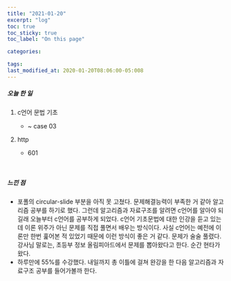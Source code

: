 ```yaml
---
title: "2021-01-20"
excerpt: "log"
toc: true
toc_sticky: true
toc_label: "On this page"

categories:

tags:
last_modified_at: 2020-01-20T08:06:00-05:008
---
```


##### 오늘 한 일

1. c언어 문법 기초

   - ~ case 03

2. http
   - 601

<br />

##### 느낀 점

- 포폴의 circular-slide 부분을 아직 못 고쳤다. 문제해결능력이 부족한 거 같아 알고리즘 공부를 하기로 했다. 그런데 알고리즘과 자료구조를 알려면 c언어를 알아야 되길래 오늘부터 c언어를 공부하게 되었다. c언어 기초문법에 대한 인강을 듣고 있는데 이론 위주가 아닌 문제를 직접 풀면서 배우는 방식이다. 사실 c언어는 예전에 이론만 한번 훑어본 적 있었기 때문에 이런 방식이 좋은 거 같다. 문제가 술술 풀렸다. 강사님 말로는, 초등부 정보 올림피아드에서 문제를 뽑아왔다고 한다. 순간 현타가 왔다.
- 하루만에 55%를 수강했다. 내일까지 총 이틀에 걸쳐 완강을 한 다음 알고리즘과 자료구조 공부를 들어가볼까 한다.
